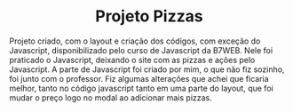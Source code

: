 # <h1 align="center">Projeto Pizzas</h1>

Projeto criado, com o layout e criação dos códigos, com exceção do Javascript, disponibilizado pelo curso de Javascript da B7WEB.
Nele foi praticado o Javascript, deixando o site com as pizzas e ações pelo Javascript. A parte de Javascript foi criado por mim, o que não fiz sozinho, foi junto com o professor. Fiz algumas alterações que achei que ficaria melhor, tanto no código javascript tanto em uma parte do layout, que foi mudar o preço logo no modal ao adicionar mais pizzas.